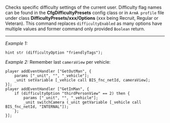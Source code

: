 Checks specific difficulty settings of the current user. Difficulty flag names can be found in the **CfgDifficultyPresets** config class or in 
`ArmA profile` file under class **DifficultyPresets/xxx/Options** (xxx being Recruit, Regular or Veteran). This command replaces `difficultyEnabled` as many options have multiple values and former command only provided `Boolean` return.


---
*Example 1:*
```sqf
hint str (difficultyOption "friendlyTags");
```

*Example 2:*
Remember last `cameraView` per vehicle:

```sqf
player addEventHandler ["GetOutMan", {
	params ["_unit", "", "_vehicle"];
	_unit setVariable [_vehicle call BIS_fnc_netId, cameraView];
}];
player addEventHandler ["GetInMan", {
	if (difficultyOption "thirdPersonView" == 2) then {
		params ["_unit", "", "_vehicle"];
		_unit switchCamera (_unit getVariable [_vehicle call BIS_fnc_netId, "INTERNAL"]);
	};
}];
```